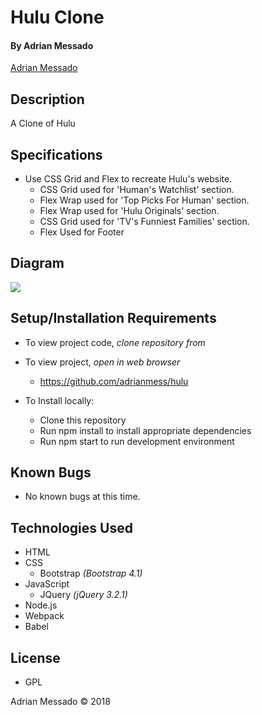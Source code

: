 # Hulu Clone

#### By Adrian Messado
[Adrian Messado](https://github.com/adrianmess)
## Description

A Clone of Hulu


## Specifications

* Use CSS Grid and Flex to recreate Hulu's website.
  * CSS Grid used for 'Human's Watchlist' section.
  * Flex Wrap used for 'Top Picks For Human' section.
  * Flex Wrap used for 'Hulu Originals' section.
  * CSS Grid used for 'TV's Funniest Families' section.
  * Flex Used for Footer


## Diagram

<img src="https://storage.googleapis.com/theonemaxim.com/hulu-site-rebuild/Hulu-remake-diagram-.jpeg">

## Setup/Installation Requirements

* To view project code, _clone repository from_
* To view project, _open in web browser_
  *  https://github.com/adrianmess/hulu


* To Install locally:
  * Clone this repository
  * Run npm install to install appropriate dependencies
  * Run npm start to run development environment

## Known Bugs
  * No known bugs at this time.


## Technologies Used

* HTML
* CSS
  * Bootstrap _(Bootstrap 4.1)_
* JavaScript
  * JQuery _(jQuery 3.2.1)_
* Node.js
* Webpack
* Babel

## License

* GPL

Adrian Messado © 2018
